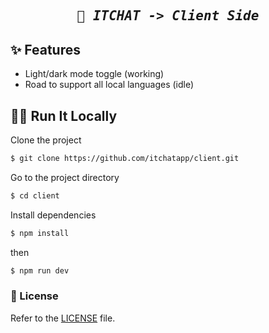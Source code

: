 <h2 align="center">
    <pre><i>🎃 ITCHAT -> Client Side</i></pre>
</h2>

## ✨ Features

- Light/dark mode toggle (working)
- Road to support all local languages (idle)
<!-- TODO: ADD MORE! -->

## 🏃‍♀️ Run It Locally

Clone the project

```bash
$ git clone https://github.com/itchatapp/client.git
```

Go to the project directory

```bash
$ cd client
```

Install dependencies

```bash
$ npm install
```

then

```bash
$ npm run dev
```

### 📝 License
Refer to the [LICENSE](LICENSE) file.